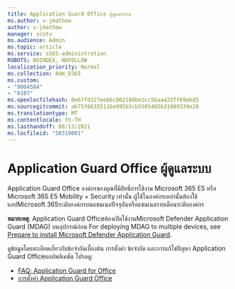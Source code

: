 ```yaml
---
title: Application Guard Office ผู้ดูแลระบบ
ms.author: v-jmathew
author: v-jmathew
manager: scotv
ms.audience: Admin
ms.topic: article
ms.service: o365-administration
ROBOTS: NOINDEX, NOFOLLOW
localization_priority: Normal
ms.collection: Adm_O365
ms.custom:
- "9004584"
- "8187"
ms.openlocfilehash: 0e67fd327eeb6c802180be2cc5baa422ff69ebd5
ms.sourcegitcommit: ab75f66355116e995b3cb5505465b31989339e28
ms.translationtype: MT
ms.contentlocale: th-TH
ms.lasthandoff: 08/13/2021
ms.locfileid: "58319081"
---
```

# <a name="application-guard-for-office-for-admins"></a>Application Guard Office ผู้ดูแลระบบ

Application Guard Office องค์กรของคุณที่มีสิทธิ์การใช้งาน Microsoft 365 E5 หรือ Microsoft 365 E5 Mobility + Security เท่านั้น ผู้ใช้ในองค์กรเหล่านั้นต้องใช้แอปMicrosoft 365ระดับองค์กรบนแชนเนลปัจจุบันหรือแชนเนลรายเดือนระดับองค์กร

**หมายเหตุ**: Application Guard Officeต้องเปิดใช้งานMicrosoft Defender Application Guard (MDAG) บนอุปกรณ์ก่อน For deploying MDAG to multiple devices, see [Prepare to install Microsoft Defender Application Guard](https://docs.microsoft.com/windows/security/threat-protection/microsoft-defender-application-guard/install-md-app-guard).

ดูข้อมูลโดยละเอียดเกี่ยวกับข้อจํากัดเบื้องต้น การตั้งค่า ข้อจํากัด และการแก้ไขปัญหา Application Guard Officeแอปพลิเคชัน โปรดดู:

- [FAQ: Application Guard for Office](https://support.microsoft.com/office/application-guard-for-office-9e0fb9c2-ffad-43bf-8ba3-78f785fdba46)
- [การตั้งค่า Application Guard Office](https://docs.microsoft.com/microsoft-365/security/office-365-security/install-app-guard)
